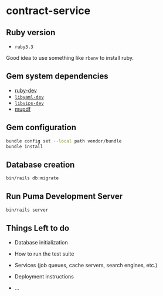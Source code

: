 # contract-service

## Ruby version
- `ruby3.3`

Good idea to use something like `rbenv` to install ruby.

## Gem system dependencies
- [ruby-dev](https://pkgs.org/search/?q=ruby-dev)
- [`libyaml-dev`](https://pkgs.org/search/?q=libyaml)
- [`libvips-dev`](https://pkgs.org/search/?q=libvips)
- [mupdf](https://pkgs.org/search/?q=mupdf)

## Gem configuration
```bash
bundle config set --local path vendor/bundle
bundle install
```

## Database creation
```bash
bin/rails db:migrate
```

## Run Puma Development Server
```bash
bin/rails server
```

## Things Left to do

* Database initialization

* How to run the test suite

* Services (job queues, cache servers, search engines, etc.)

* Deployment instructions

* ...
